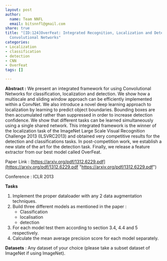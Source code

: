 ```yaml
---
layout: post
author:
  name: Team NNFL
  email: bitsnnfl@gmail.com
share: true
title: "[ID:124]OverFeat: Integrated Recognition, Localization and Detection using
  Convolutional Networks"
categories:
- Localization
- classification
- detection
- CNN
- OverFeat
tags: []

---
```

**Abstract :** We present an integrated framework for using Convolutional Networks for classification, localization and detection. We show how a multiscale and sliding window approach can be efficiently implemented within a ConvNet. We also introduce a novel deep learning approach to localization by learning to predict object boundaries. Bounding boxes are then accumulated rather than suppressed in order to increase detection confidence. We show that different tasks can be learned simultaneously using a single shared network. This integrated framework is the winner of the localization task of the ImageNet Large Scale Visual Recognition Challenge 2013 (ILSVRC2013) and obtained very competitive results for the detection and classifications tasks. In post-competition work, we establish a new state of the art for the detection task. Finally, we release a feature extractor from our best model called OverFeat.

Paper Link : [https://arxiv.org/pdf/1312.6229.pdf](https://arxiv.org/pdf/1312.6229.pdf "https://arxiv.org/pdf/1312.6229.pdf")

Conference : ICLR 2013

**Tasks**

1. Implement the proper dataloader with any 2 data augmentation techniques.
2. Build three different models as mentioned in the paper :
   * Classification
   * localisation
   * detection
3. For each model test them according to section 3.4, 4.4 and 5 respectively.
4. Calculate the mean average precision score for each model separately.

**Datasets** : Any dataset of your choice (please take a subset dataset of ImageNet if using ImageNet).